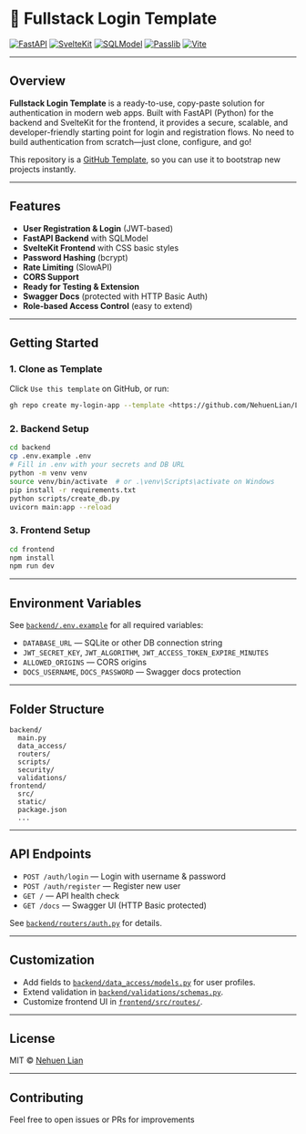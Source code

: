 # 🍒 Fullstack Login Template

[![FastAPI](https://img.shields.io/badge/FastAPI-0.118.0-009688?logo=fastapi&logoColor=white)](https://fastapi.tiangolo.com/)
[![SvelteKit](https://img.shields.io/badge/SvelteKit-2.43.2-ff3e00?logo=svelte&logoColor=white)](https://kit.svelte.dev/)
[![SQLModel](https://img.shields.io/badge/SQLModel-0.0.25-3776ab?logo=python&logoColor=white)](https://sqlmodel.tiangolo.com/)
[![Passlib](https://img.shields.io/badge/Passlib-1.7.4-3776ab?logo=python&logoColor=white)](https://passlib.readthedocs.io/)
[![Vite](https://img.shields.io/badge/Vite-7.1.7-646cff?logo=vite&logoColor=white)](https://vitejs.dev/)

---

## Overview

**Fullstack Login Template** is a ready-to-use, copy-paste solution for authentication in modern web apps. Built with FastAPI (Python) for the backend and SvelteKit for the frontend, it provides a secure, scalable, and developer-friendly starting point for login and registration flows. No need to build authentication from scratch—just clone, configure, and go!

This repository is a [GitHub Template](https://docs.github.com/en/repositories/creating-and-managing-repositories/creating-a-template-repository), so you can use it to bootstrap new projects instantly.

---

## Features

- **User Registration & Login** (JWT-based)
- **FastAPI Backend** with SQLModel
- **SvelteKit Frontend** with CSS basic styles
- **Password Hashing** (bcrypt)
- **Rate Limiting** (SlowAPI)
- **CORS Support**
- **Ready for Testing & Extension**
- **Swagger Docs** (protected with HTTP Basic Auth)
- **Role-based Access Control** (easy to extend)

---

## Getting Started

### 1. Clone as Template

Click `Use this template` on GitHub, or run:

```sh
gh repo create my-login-app --template <https://github.com/NehuenLian/Login-fullstack-template>
```

### 2. Backend Setup

```sh
cd backend
cp .env.example .env
# Fill in .env with your secrets and DB URL
python -m venv venv
source venv/bin/activate  # or .\venv\Scripts\activate on Windows
pip install -r requirements.txt
python scripts/create_db.py
uvicorn main:app --reload
```

### 3. Frontend Setup

```sh
cd frontend
npm install
npm run dev
```

---

## Environment Variables

See [`backend/.env.example`](backend/.env.example) for all required variables:

- `DATABASE_URL` — SQLite or other DB connection string
- `JWT_SECRET_KEY`, `JWT_ALGORITHM`, `JWT_ACCESS_TOKEN_EXPIRE_MINUTES`
- `ALLOWED_ORIGINS` — CORS origins
- `DOCS_USERNAME`, `DOCS_PASSWORD` — Swagger docs protection

---

## Folder Structure

```
backend/
  main.py
  data_access/
  routers/
  scripts/
  security/
  validations/
frontend/
  src/
  static/
  package.json
  ...
```

---

## API Endpoints

- `POST /auth/login` — Login with username & password
- `POST /auth/register` — Register new user
- `GET /` — API health check
- `GET /docs` — Swagger UI (HTTP Basic protected)

See [`backend/routers/auth.py`](backend/routers/auth.py) for details.

---

## Customization

- Add fields to [`backend/data_access/models.py`](backend/data_access/models.py) for user profiles.
- Extend validation in [`backend/validations/schemas.py`](backend/validations/schemas.py).
- Customize frontend UI in [`frontend/src/routes/`](frontend/src/routes/).

---

## License

MIT © [Nehuen Lian](https://github.com/NehuenLian)

---

## Contributing

Feel free to open issues or PRs for improvements